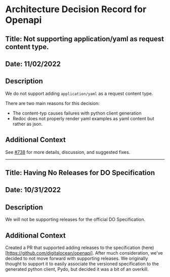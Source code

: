 # Architecture Decision Record for Openapi

## Title: Not supporting application/yaml as request content type.
## Date: 11/02/2022
## Description
We do not support adding `application/yaml` as a request content type.

There are two main reasons for this decision: 
* The content-typ causes failures with python client generation 
* Redoc does not properly render yaml examples as yaml content but rather as json.
## Additional Context

See [#738](https://github.com/digitalocean/openapi/pull/) for more details,
discussion, and suggested fixes.

---

## Title: Having No Releases for DO Specification
## Date: 10/31/2022
## Description
We will not be supporting releases for the official DO Specification.
## Additional Context
Created a PR that supported adding releases to the specification (here)[https://github.com/digitalocean/openapi]. After much consideration, we've decided to not move forward with supporting releases. We originally thought to support it to easily associate the versioned specification to the generated python client, Pydo, but decided it was a bit of an overkill.  